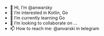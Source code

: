 - 👋 Hi, I’m @anwarsky
- 👀 I’m interested in Kotlin, Go
- 🌱 I’m currently learning Go
- 💞️ I’m looking to collaborate on ...
- 📫 How to reach me: @anvarski
 in telegram
<!---
anwarsky/anwarsky is a ✨ special ✨ repository because its `README.md` (this file) appears on your GitHub profile.
You can click the Preview link to take a look at your changes.
--->
